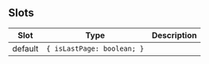 <!-- This file is automatically generated, do not edit manually. -->

## Slots

| Slot | Type | Description |
| --------- | ---- | ----------- |
| default | `{ isLastPage: boolean; }` |  |

